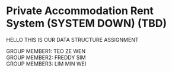 # Private Accommodation Rent System (SYSTEM DOWN) (TBD)
HELLO THIS IS OUR DATA STRUCTURE ASSIGNMENT <br />

GROUP MEMBER1: TEO ZE WEN<br />
GROUP MEMBER2: FREDDY SIM<br />
GROUP MEMBER3: LIM MIN WEI<br />

